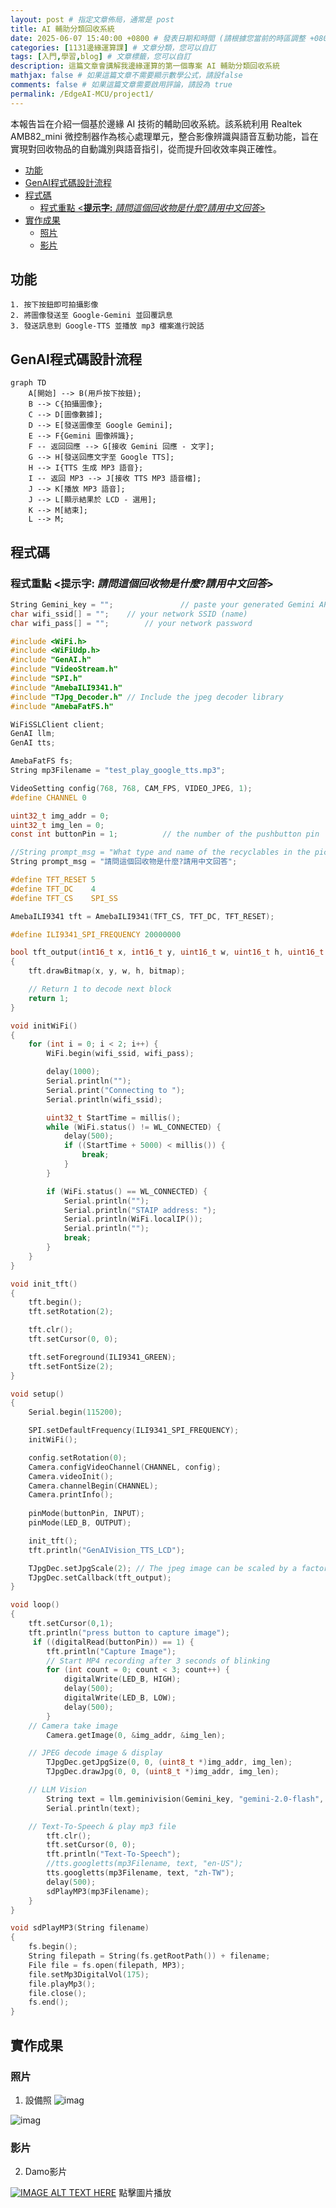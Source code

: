 ```yaml
---
layout: post # 指定文章佈局，通常是 post
title: AI 輔助分類回收系統
date: 2025-06-07 15:40:00 +0800 # 發表日期和時間 (請根據您當前的時區調整 +0800 代表 UTC+8)
categories: [1131邊緣運算課] # 文章分類，您可以自訂
tags: [入門,學習,blog] # 文章標籤，您可以自訂
description: 這篇文章會講解我邊緣運算的第一個專案 AI 輔助分類回收系統
mathjax: false # 如果這篇文章不需要顯示數學公式，請設false
comments: false # 如果這篇文章需要啟用評論，請設為 true
permalink: /EdgeAI-MCU/project1/
---
```



本報告旨在介紹一個基於邊緣 AI 技術的輔助回收系統。該系統利用 Realtek AMB82_mini 微控制器作為核心處理單元，整合影像辨識與語音互動功能，旨在實現對回收物品的自動識別與語音指引，從而提升回收效率與正確性。

- [功能](#功能)
- [GenAI程式碼設計流程](#genai程式碼設計流程)
- [程式碼](#程式碼)
  - [程式重點 \<**提示字:** *請問這個回收物是什麼?請用中文回答*\>](#程式重點-提示字-請問這個回收物是什麼請用中文回答)
- [實作成果](#實作成果)
  - [照片](#照片)
  - [影片](#影片)

## 功能

    1. 按下按鈕即可拍攝影像
    2. 將圖像發送至 Google-Gemini 並回覆訊息
    3. 發送訊息到 Google-TTS 並播放 mp3 檔案進行說話 

## GenAI程式碼設計流程

```mermaid
graph TD
    A[開始] --> B(用戶按下按鈕);
    B --> C{拍攝圖像};
    C --> D[圖像數據];
    D --> E[發送圖像至 Google Gemini];
    E --> F{Gemini 圖像辨識};
    F -- 返回回應 --> G[接收 Gemini 回應 - 文字];
    G --> H[發送回應文字至 Google TTS];
    H --> I{TTS 生成 MP3 語音};
    I -- 返回 MP3 --> J[接收 TTS MP3 語音檔];
    J --> K[播放 MP3 語音];
    J --> L[顯示結果於 LCD - 選用];
    K --> M[結束];
    L --> M;
```


## 程式碼

### 程式重點 <**提示字:** *請問這個回收物是什麼?請用中文回答*>

```c
String Gemini_key = "";               // paste your generated Gemini API key here
char wifi_ssid[] = "";    // your network SSID (name)
char wifi_pass[] = "";        // your network password

#include <WiFi.h>
#include <WiFiUdp.h>
#include "GenAI.h"
#include "VideoStream.h"
#include "SPI.h"
#include "AmebaILI9341.h"
#include "TJpg_Decoder.h" // Include the jpeg decoder library
#include "AmebaFatFS.h"

WiFiSSLClient client;
GenAI llm;
GenAI tts;

AmebaFatFS fs;
String mp3Filename = "test_play_google_tts.mp3";

VideoSetting config(768, 768, CAM_FPS, VIDEO_JPEG, 1);
#define CHANNEL 0

uint32_t img_addr = 0;
uint32_t img_len = 0;
const int buttonPin = 1;          // the number of the pushbutton pin

//String prompt_msg = "What type and name of the recyclables in the picture?";
String prompt_msg = "請問這個回收物是什麼?請用中文回答";

#define TFT_RESET 5
#define TFT_DC    4
#define TFT_CS    SPI_SS

AmebaILI9341 tft = AmebaILI9341(TFT_CS, TFT_DC, TFT_RESET);

#define ILI9341_SPI_FREQUENCY 20000000

bool tft_output(int16_t x, int16_t y, uint16_t w, uint16_t h, uint16_t *bitmap)
{
    tft.drawBitmap(x, y, w, h, bitmap);

    // Return 1 to decode next block
    return 1;
}

void initWiFi()
{
    for (int i = 0; i < 2; i++) {
        WiFi.begin(wifi_ssid, wifi_pass);

        delay(1000);
        Serial.println("");
        Serial.print("Connecting to ");
        Serial.println(wifi_ssid);

        uint32_t StartTime = millis();
        while (WiFi.status() != WL_CONNECTED) {
            delay(500);
            if ((StartTime + 5000) < millis()) {
                break;
            }
        }

        if (WiFi.status() == WL_CONNECTED) {
            Serial.println("");
            Serial.println("STAIP address: ");
            Serial.println(WiFi.localIP());
            Serial.println("");
            break;
        }
    }
}

void init_tft()
{
    tft.begin();
    tft.setRotation(2);

    tft.clr();
    tft.setCursor(0, 0);

    tft.setForeground(ILI9341_GREEN);
    tft.setFontSize(2);
}

void setup()
{
    Serial.begin(115200);

    SPI.setDefaultFrequency(ILI9341_SPI_FREQUENCY);
    initWiFi();

    config.setRotation(0);
    Camera.configVideoChannel(CHANNEL, config);
    Camera.videoInit();
    Camera.channelBegin(CHANNEL);
    Camera.printInfo();
    
    pinMode(buttonPin, INPUT);
    pinMode(LED_B, OUTPUT);

    init_tft();
    tft.println("GenAIVision_TTS_LCD");

    TJpgDec.setJpgScale(2); // The jpeg image can be scaled by a factor of 1, 2, 4, or 8    
    TJpgDec.setCallback(tft_output);
}

void loop()
{
    tft.setCursor(0,1);
    tft.println("press button to capture image");
     if ((digitalRead(buttonPin)) == 1) {
        tft.println("Capture Image");       
        // Start MP4 recording after 3 seconds of blinking
        for (int count = 0; count < 3; count++) {
            digitalWrite(LED_B, HIGH);
            delay(500);
            digitalWrite(LED_B, LOW);
            delay(500);
        }
    // Camera take image
        Camera.getImage(0, &img_addr, &img_len); 

    // JPEG decode image & display
        TJpgDec.getJpgSize(0, 0, (uint8_t *)img_addr, img_len);
        TJpgDec.drawJpg(0, 0, (uint8_t *)img_addr, img_len);

    // LLM Vision
        String text = llm.geminivision(Gemini_key, "gemini-2.0-flash", prompt_msg, img_addr, img_len, client);
        Serial.println(text);

    // Text-To-Speech & play mp3 file
        tft.clr();
        tft.setCursor(0, 0);    
        tft.println("Text-To-Speech");
        //tts.googletts(mp3Filename, text, "en-US");
        tts.googletts(mp3Filename, text, "zh-TW");
        delay(500);
        sdPlayMP3(mp3Filename);       
    }
}

void sdPlayMP3(String filename)
{
    fs.begin();
    String filepath = String(fs.getRootPath()) + filename;
    File file = fs.open(filepath, MP3);
    file.setMp3DigitalVol(175);
    file.playMp3();
    file.close();
    fs.end();
}
```

## 實作成果

### 照片

1. 設備照
![imag](/EdgeAI-course/assets/image/Edge-Ai-Class-Project/AI回收/178615_0.jpg)

![imag](/EdgeAI-course/assets/image/Edge-Ai-Class-Project/AI回收/178616_0.jpg)

### 影片

2. Damo影片

[![IMAGE ALT TEXT HERE](https://img.youtube.com/vi/lom80A3G_54/0.jpg)](https://www.youtube.com/watch?v=lom80A3G_54)
點擊圖片播放
